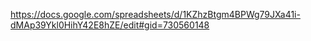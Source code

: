https://docs.google.com/spreadsheets/d/1KZhzBtgm4BPWg79JXa41i-dMAp39Ykl0HihY42E8hZE/edit#gid=730560148
